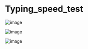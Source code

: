 # Typing_speed_test

![image](https://github.com/Lyghtjr/Typing_speed_test/assets/42346859/a89c4463-7cd5-42af-8ef5-45f9bda90f3a)

![image](https://github.com/Lyghtjr/Typing_speed_test/assets/42346859/6adfb115-63b6-4cb4-b433-7fe3d5a9fb68)

![image](https://github.com/Lyghtjr/Typing_speed_test/assets/42346859/9db9a633-7fa7-47db-a090-b06a67ff781f)


